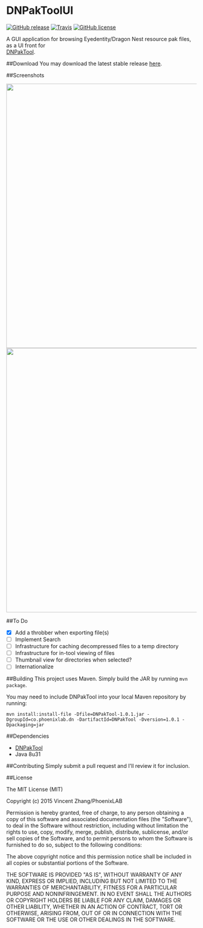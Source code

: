 DNPakToolUI
========
[![GitHub release](https://img.shields.io/github/release/vincentzhang96/DNPakToolUI.svg?style=flat-square)](https://github.com/vincentzhang96/DNPakToolUI/releases/latest)
[![Travis](https://img.shields.io/travis/vincentzhang96/DNPakToolUI.svg?style=flat-square)](https://travis-ci.org/vincentzhang96/DNPakToolUI)
[![GitHub license](https://img.shields.io/badge/license-MIT-blue.svg?style=flat-square)](https://github.com/vincentzhang96/DNPakToolUI#license)

A GUI application for browsing Eyedentity/Dragon Nest resource pak files, as a UI front for  
[DNPakTool](https://github.com/vincentzhang96/DNPakTool).

##Download
You may download the latest stable release [here](https://github.com/vincentzhang96/DNPakToolUI/releases/latest).

##Screenshots

<img src="http://i.imgur.com/hzxEAT1.png" width="700">

<img src="http://i.imgur.com/b4u6gqb.png" width="700">

##To Do
- [x] Add a throbber when exporting file(s)
- [ ] Implement Search
- [ ] Infrastructure for caching decompressed files to a temp directory
- [ ] Infrastructure for in-tool viewing of files
- [ ] Thumbnail view for directories when selected?
- [ ] Internationalize

##Building
This project uses Maven. Simply build the JAR by running `mvn package`.

You may need to include DNPakTool into your local Maven repository by running:
```
mvn install:install-file -Dfile=DNPakTool-1.0.1.jar -DgroupId=co.phoenixlab.dn -DartifactId=DNPakTool -Dversion=1.0.1 -Dpackaging=jar
```

##Dependencies
- [DNPakTool](https://github.com/vincentzhang96/DNPakTool)
- Java 8u31

##Contributing
Simply submit a pull request and I'll review it for inclusion.

##License

The MIT License (MIT)

Copyright (c) 2015 Vincent Zhang/PhoenixLAB

Permission is hereby granted, free of charge, to any person obtaining a copy
of this software and associated documentation files (the "Software"), to deal
in the Software without restriction, including without limitation the rights
to use, copy, modify, merge, publish, distribute, sublicense, and/or sell
copies of the Software, and to permit persons to whom the Software is
furnished to do so, subject to the following conditions:

The above copyright notice and this permission notice shall be included in
all copies or substantial portions of the Software.

THE SOFTWARE IS PROVIDED "AS IS", WITHOUT WARRANTY OF ANY KIND, EXPRESS OR
IMPLIED, INCLUDING BUT NOT LIMITED TO THE WARRANTIES OF MERCHANTABILITY,
FITNESS FOR A PARTICULAR PURPOSE AND NONINFRINGEMENT. IN NO EVENT SHALL THE
AUTHORS OR COPYRIGHT HOLDERS BE LIABLE FOR ANY CLAIM, DAMAGES OR OTHER
LIABILITY, WHETHER IN AN ACTION OF CONTRACT, TORT OR OTHERWISE, ARISING FROM,
OUT OF OR IN CONNECTION WITH THE SOFTWARE OR THE USE OR OTHER DEALINGS IN
THE SOFTWARE.
